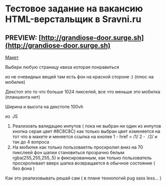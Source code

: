 # Тестовое задание на вакансию HTML-верстальщик в Sravni.ru

## PREVIEW: [http://grandiose-door.surge.sh](http://grandiose-door.surge.sh)

[Макет](https://www.figma.com/file/tUKxdHiZwuJu3ZHTumLfOw/%D0%A5%D0%B0%D0%BB%D0%B2%D0%B0?node-id=38%3A5693)

Выбери любую страницу квиза которая понравиться

из не очевидных вещей там есть фон на красной стороне :) (плюс на мобилке)

Декстоп это то что больше 1024 пикселей, все что меньше это мобилка (планшента нет)

Ширина и высота на декстопе 100vh

из  JS

1. Реализовть валидацию инпутов ( пока не выбран ни один из инпутов кнопка серая цвет #8C8C8C) как только выбран цвет изменяется на тот что в макете и меняется ссылка на кнопке
1 - href = /1/
2 -  /2/ и так до 4 вопроса
1. На мобилке как только пользоваетль проскролил вниз на 70 пикслеей фон шапки становиться прозрачно белым rgba(255,255,255,.5) и фиксированным, как только пользователь проскроливает вверх шапка возвращается в обычное состояние ( без фона )

Как это реализовывать решай сам ( в плане технологий pug sass less… )